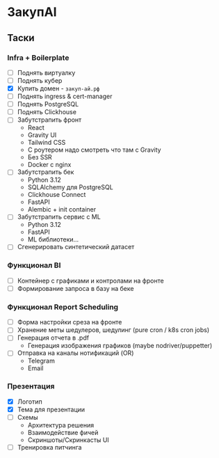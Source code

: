# ЗакупAI

## Таски

### Infra + Boilerplate

- [ ] Поднять виртуалку
- [ ] Поднять кубер
- [x] Купить домен - `закуп-ай.рф`
- [ ] Поднять ingress & cert-manager
- [ ] Поднять PostgreSQL
- [ ] Поднять Clickhouse
- [ ] Забутстрапить фронт
  - React
  - Gravity UI
  - Tailwind CSS
  - C роутером надо смотреть что там с Gravity
  - Без SSR
  - Docker с nginx
- [ ] Забутстрапить бек
  - Python 3.12
  - SQLAlchemy для PostgreSQL
  - Clickhouse Connect
  - FastAPI
  - Alembic + init container
- [ ] Забутстрапить сервис с ML
  - Python 3.12
  - FastAPI
  - ML библиотеки...
- [ ] Сгенерировать синтетический датасет

### Функционал BI

- [ ] Контейнер с графиками и контролами на фронте
- [ ] Формирование запроса в базу на беке

### Функционал Report Scheduling

- [ ] Форма настройки среза на фронте
- [ ] Хранение меты шедулеров, шедулинг (pure cron / k8s cron jobs)
- [ ] Генерация отчета в .pdf
  - Генерация изображения графиков (maybe nodriver/puppetter)
- [ ] Отправка на каналы нотификаций (OR)
  - Telegram
  - Email

### Презентация

- [x] Логотип
- [x] Тема для презентации
- [ ] Схемы
  - Архитектура решения
  - Взаимодействие фичей
  - Скриншоты/Скринкасты UI
- [ ] Тренировка питчинга
